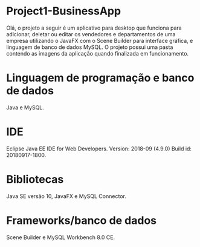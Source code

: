 # Project1-BusinessApp
Olá, o projeto a seguir é um aplicativo para desktop que funciona para adicionar, deletar ou editar os vendedores e departamentos de uma 
empresa utilizando o JavaFX com o Scene Builder para interface gráfica, e linguagem de banco de dados MySQL. O projeto possui uma pasta 
contendo as imagens da aplicação quando finalizada em funcionamento.

# Linguagem de programação e banco de dados
Java e MySQL.

# IDE
Eclipse Java EE IDE for Web Developers. Version: 2018-09 (4.9.0) Build id: 20180917-1800.

# Bibliotecas
Java SE versão 10, JavaFX e MySQL Connector.

# Frameworks/banco de dados
Scene Builder e MySQL Workbench 8.0 CE.

